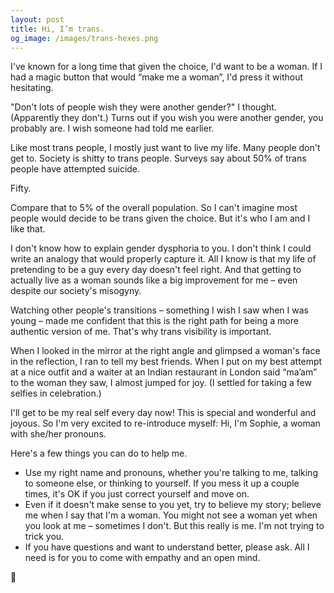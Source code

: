 ```yaml
---
layout: post
title: Hi, I’m trans.
og_image: /images/trans-hexes.png
---
```


I've known for a long time that given the choice, I'd want to be a woman. If I had a magic button that would “make me a woman”, I'd press it without hesitating.

<!-- more -->

"Don't lots of people wish they were another gender?" I thought. (Apparently they don't.) Turns out if you wish you were another gender, you probably are. I wish someone had told me earlier.

Like most trans people, I mostly just want to live my life. Many people don't get to. Society is shitty to trans people. Surveys say about 50% of trans people have attempted suicide.

Fifty.

Compare that to 5% of the overall population. So I can't imagine most people would decide to be trans given the choice. But it's who I am and I like that.

I don't know how to explain gender dysphoria to you. I don't think I could write an analogy that would properly capture it. All I know is that my life of pretending to be a guy every day doesn't feel right. And that getting to actually live as a woman sounds like a big improvement for me – even despite our society's misogyny.

Watching other people's transitions – something I wish I saw when I was young – made me confident that this is the right path for being a more authentic version of me. That's why trans visibility is important.

When I looked in the mirror at the right angle and glimpsed a woman's face in the reflection, I ran to tell my best friends. When I put on my best attempt at a nice outfit and a waiter at an Indian restaurant in London said “ma’am” to the woman they saw, I almost jumped for joy. (I settled for taking a few selfies in celebration.)

I'll get to be my real self every day now! This is special and wonderful and joyous. So I'm very excited to re-introduce myself: Hi, I'm Sophie, a woman with she/her pronouns.

Here's a few things you can do to help me.

* Use my right name and pronouns, whether you're talking to me, talking to someone else, or thinking to yourself. If you mess it up a couple times, it's OK if you just correct yourself and move on.
* Even if it doesn't make sense to you yet, try to believe my story; believe me when I say that I'm a woman. You might not see a woman yet when you look at me – sometimes I don't. But this really is me. I'm not trying to trick you.
* If you have questions and want to understand better, please ask. All I need is for you to come with empathy and an open mind.

💖
